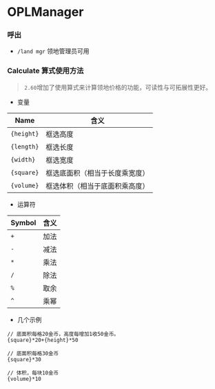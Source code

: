 # OPLManager

### 呼出
 - `/land mgr` 领地管理员可用

### Calculate 算式使用方法
> `2.60`增加了使用算式来计算领地价格的功能，可读性与可拓展性更好。

 - 变量

Name | 含义
-|-
`{height}`  |   框选高度
`{length}`  |   框选长度
`{width}`   |   框选宽度
`{square}`  |   框选底面积（相当于长度乘宽度）
`{volume}`  |   框选体积（相当于底面积乘高度）

 - 运算符

Symbol | 含义
-|-
`+`   |   加法
`-`   |   减法
`*`   |   乘法
`/`   |   除法
`%`   |   取余
`^`   |   乘幂

 - 几个示例
```
// 底面积每格20金币，高度每增加1收50金币。
{square}*20+{height}*50

// 底面积每格30金币
{square}*30

// 体积，每块10金币
{volume}*10
 ```